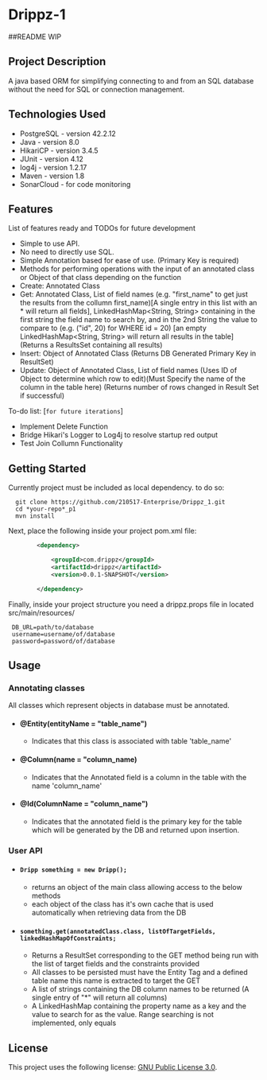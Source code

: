 # Drippz-1

##README WIP

## Project Description
 A java based ORM for simplifying connecting to and from an SQL database without the need for SQL or connection management. 

## Technologies Used

* PostgreSQL - version 42.2.12  
* Java - version 8.0  
* HikariCP - version 3.4.5
* JUnit - version 4.12
* log4j - version 1.2.17
* Maven - version 1.8
* SonarCloud - for code monitoring

## Features

List of features ready and TODOs for future development  
* Simple to use API.  
* No need to directly use SQL.
* Simple Annotation based for ease of use. (Primary Key is required)
* Methods for performing operations with the input of an annotated class or Object of that class depending on the function
* Create: Annotated Class
* Get: Annotated Class, List<String> of field names (e.g. "first_name" to get just the results from the collumn first_name)[A single entry in this list with an * will return all fields], LinkedHashMap<String, String> containing in the first string the field name to search by, and in the 2nd String the value to compare to (e.g. ("id", 20) for WHERE id = 20) [an empty LinkedHashMap<String, String> will return all results in the table] (Returns a ResultsSet containing all results)
* Insert: Object of Annotated Class (Returns DB Generated Primary Key in ResultSet)
* Update: Object of Annotated Class, List<String> of field names (Uses ID of Object to determine which row to edit)(Must Specify the name of the column in the table here) (Returns number of rows changed in Result Set if successful)

To-do list: [`for future iterations`]
* Implement Delete Function   
* Bridge Hikari's Logger to Log4j to resolve startup red output
* Test Join Collumn Functionality
 



## Getting Started  
Currently project must be included as local dependency. to do so:
```shell
  git clone https://github.com/210517-Enterprise/Drippz_1.git
  cd *your-repo*_p1
  mvn install
```
Next, place the following inside your project pom.xml file:
```XML
		<dependency>

			<groupId>com.drippz</groupId>
			<artifactId>drippz</artifactId>
			<version>0.0.1-SNAPSHOT</version>

		</dependency>

```

Finally, inside your project structure you need a drippz.props file in located src/main/resources/
 ``` 
  DB_URL=path/to/database
  username=username/of/database
  password=password/of/database  
  ```
  
## Usage  
  ### Annotating classes  
  All classes which represent objects in database must be annotated.
   - #### @Entity(entityName = "table_name")  
      - Indicates that this class is associated with table 'table_name'  
   - #### @Column(name = "column_name)  
      - Indicates that the Annotated field is a column in the table with the name 'column_name'   
   - #### @Id(ColumnName = "column_name") 
      - Indicates that the annotated field is the primary key for the table which will be generated by the DB and returned upon insertion.


  ### User API  
  
  - #### `Dripp something = new Dripp();`  
     - returns an object of the main class allowing access to the below methods
     - each object of the class has it's own cache that is used automatically when retrieving data from the DB
 
  - #### `something.get(annotatedClass.class, listOfTargetFields, linkedHashMapOfConstraints;`  
     - Returns a ResultSet corresponding to the GET method being run with the list of target fields and the constraints provided
     - All classes to be persisted must have the Entity Tag and a defined table name this name is extracted to target the GET
     - A list of strings containing the DB column names to be returned (A single entry of "*" will return all columns)
     - A LinkedHashMap containing the property name as a key and the value to search for as the value. Range searching is not implemented, only equals
 
 
     



## License

This project uses the following license: [GNU Public License 3.0](https://www.gnu.org/licenses/gpl-3.0.en.html).

